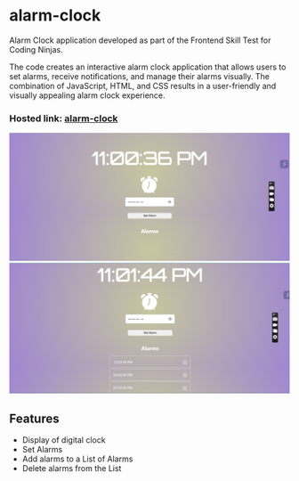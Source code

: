 # alarm-clock
Alarm Clock application developed as part of the Frontend Skill Test for Coding Ninjas.

The code creates an interactive alarm clock application that allows users to set alarms, receive notifications, and manage their alarms visually. The combination of JavaScript, HTML, and CSS results in a user-friendly and visually appealing alarm clock experience.

### Hosted link: [alarm-clock](https://mouup.github.io/alarm-clock/)

![](images/alarmclock.png)
![](images/listofalarms.png)

## Features
- Display of digital clock
- Set Alarms 
- Add alarms to a List of Alarms
- Delete alarms from the List


